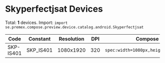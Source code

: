 # Skyperfectjsat Devices

Total: **1** devices. Import: `import se.premex.compose.preview.device.catalog.android.Skyperfectjsat`

| Code | Constant | Resolution | DPI | Compose Spec | Preview Usage |
|------|----------|------------|-----|-------------|---------------|
| SKP-IS401 | SKP_IS401 | 1080x1920 | 320 | `spec:width=1080px,height=1920px,dpi=320` | `@Preview(device = Skyperfectjsat.SKP_IS401)` |

<!-- Generated automatically. Do not edit manually. -->
